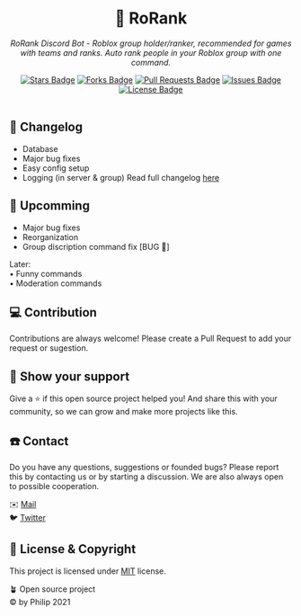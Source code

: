 <h1 align="center">🤖 RoRank</h1>
<p align="center"><i>RoRank Discord Bot - Roblox group holder/ranker, recommended for games with teams and ranks. Auto rank people in your Roblox group with one command.</i></p>
<div align="center">
  <a href="https://github.com/by-Philip/RoRank/stargazers"><img src="https://img.shields.io/github/stars/by-Philip/RoRank" alt="Stars Badge"/></a>
<a href="https://github.com/by-Philip/RoRank/network/members"><img src="https://img.shields.io/github/forks/by-Philip/RoRank" alt="Forks Badge"/></a>
<a href="https://github.com/by-Philip/RoRank/pulls"><img src="https://img.shields.io/github/issues-pr/by-Philip/RoRank" alt="Pull Requests Badge"/></a>
<a href="https://github.com/by-Philip/RoRank/issues"><img src="https://img.shields.io/github/issues/by-Philip/RoRank" alt="Issues Badge"/></a>
<a href="https://github.com/by-Philip/RoRank/blob/master/LICENSE"><img src="https://img.shields.io/github/license/by-Philip/RoRank" alt="License Badge"/></a>
</div>
<br>

## 📄 Changelog
  - Database
  - Major bug fixes
  - Easy config setup
  - Logging (in server & group)
Read full changelog [here](https://github.com/by-Philip/RoRank/main/CHANGELOG.md)

## 🔭 Upcomming
  - Major bug fixes
  - Reorganization
  - Group discription command fix [BUG 🐞]

Later: <br>• Funny commands<br>• Moderation commands

## 💻 Contribution
Contributions are always welcome! Please create a Pull Request to add your request or sugestion.

## 🚀 Show your support
Give a ⭐️ if this open source project helped you! And share this with your community, so we can grow and make more projects like this.

## ☎️ Contact
Do you have any questions, suggestions or founded bugs? Please report this by contacting us or by starting a discussion. We are also always open to possible cooperation.

✉️ [Mail](mailto:contact@byphilip.ga)\
🐦 [Twitter](https://twitter.com/byPhilip_Inc)

## :pencil: License & Copyright
This project is licensed under [MIT](https://opensource.org/licenses/MIT) license.

🪴 Open source project\
© by Philip 2021

